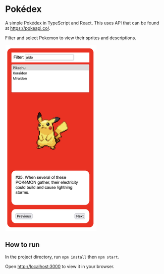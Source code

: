 # Pokédex

A simple Pokédex in TypeScript and React. This uses API that can be found at https://pokeapi.co/.

Filter and select Pokemon to view their sprites and descriptions.

<img src='./Screenshot.png' alt='Screenshot' height='600px' />

## How to run

In the project directory, run `npm install` then `npm start`.

Open [http://localhost:3000](http://localhost:3000) to view it in your browser.
